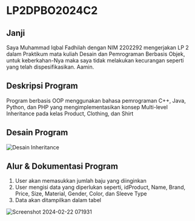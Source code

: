 # LP2DPBO2024C2

## Janji
Saya Muhammad Iqbal Fadhilah dengan NIM 2202292 mengerjakan LP 2 
dalam Praktikum mata kuliah Desain dan Pemrograman Berbasis Objek, untuk keberkahan-Nya
maka saya tidak melakukan kecurangan seperti yang telah dispesifikasikan. Aamin.

## Deskripsi Program
Program berbasis OOP menggunakan bahasa pemrograman C++, Java, Python, dan PHP yang mengimplementasikan konsep Multi-level Inheritance pada kelas Product, Clothing, dan Shirt

## Desain Program

![Desain Inheritance](https://github.com/IqbalFadhilah16/LP2DPBO2024C2/assets/159093158/eeb6ba75-55ea-4e53-b65f-797de287246a)

## Alur & Dokumentasi Program
1. User akan memasukkan jumlah baju yang diinginkan
2. User mengisi data yang diperlukan seperti, idProduct, Name, Brand, Price, Size, Material, Gender, Color, dan Sleeve Type
3. Data akan ditampilkan dalam tabel

![Screenshot 2024-02-22 071931](https://github.com/IqbalFadhilah16/LP2DPBO2024C2/assets/159093158/bae49588-bfd0-465a-ab74-26bf2c37f4f3)
